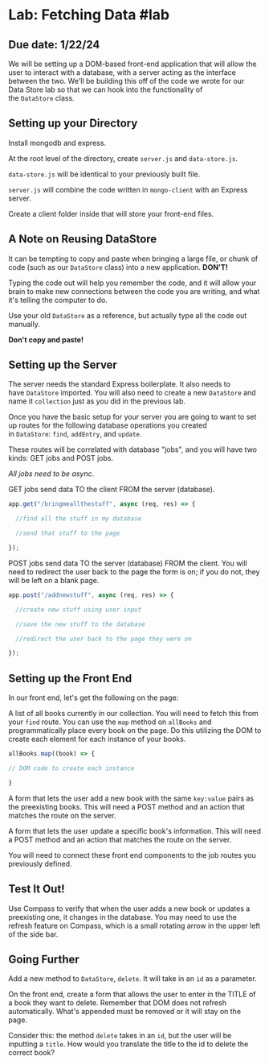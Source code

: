 # Lab: Fetching Data #lab

## Due date: 1/22/24
We will be setting up a DOM-based front-end application that will allow the user to interact with a database, with a server acting as the interface between the two. We'll be building this off of the code we wrote for our Data Store lab so that we can hook into the functionality of the `DataStore` class.

## Setting up your Directory

Install mongodb and express.

At the root level of the directory, create `server.js` and `data-store.js`.

`data-store.js` will be identical to your previously built file.

`server.js` will combine the code written in `mongo-client` with an Express server.

Create a client folder inside that will store your front-end files.

## A Note on Reusing DataStore

It can be tempting to copy and paste when bringing a large file, or chunk of code (such as our `DataStore` class) into a new application. **DON'T!**

Typing the code out will help you remember the code, and it will allow your brain to make new connections between the code you are writing, and what it's telling the computer to do.

Use your old `DataStore` as a reference, but actually type all the code out manually.

**Don't copy and paste!**

## Setting up the Server

The server needs the standard Express boilerplate. It also needs to have `DataStore` imported. You will also need to create a new `DataStore` and name it `collection` just as you did in the previous lab.

Once you have the basic setup for your server you are going to want to set up routes for the following database operations you created in `DataStore`: `find`, `addEntry`, and `update`.

These routes will be correlated with database "jobs", and you will have two kinds: GET jobs and POST jobs.

_All jobs need to be async_.

GET jobs send data TO the client FROM the server (database).

```javascript
app.get("/bringmeallthestuff", async (req, res) => {

  //find all the stuff in my database

  //send that stuff to the page

});
```

POST jobs send data TO the server (database) FROM the client. You will need to redirect the user back to the page the form is on; if you do not, they will be left on a blank page.

```javascript
app.post("/addnewstuff", async (req, res) => {

  //create new stuff using user input

  //save the new stuff to the database

  //redirect the user back to the page they were on

});
```

## Setting up the Front End

In our front end, let's get the following on the page:

A list of all books currently in our collection. You will need to fetch this from your `find` route. You can use the `map` method on `allBooks` and programmatically place every book on the page. Do this utilizing the DOM to create each element for each instance of your books.

```javascript
allBooks.map((book) => {

// DOM code to create each instance

}
```

A form that lets the user add a new book with the same `key:value` pairs as the preexisting books. This will need a POST method and an action that matches the route on the server.

A form that lets the user update a specific book's information. This will need a POST method and an action that matches the route on the server.

You will need to connect these front end components to the job routes you previously defined.

## Test It Out!

Use Compass to verify that when the user adds a new book or updates a preexisting one, it changes in the database. You may need to use the refresh feature on Compass, which is a small rotating arrow in the upper left of the side bar.

## Going Further

Add a new method to `DataStore`, `delete`. It will take in an `id` as a parameter.

On the front end, create a form that allows the user to enter in the TITLE of a book they want to delete. Remember that DOM does not refresh automatically. What's appended must be removed or it will stay on the page.

Consider this: the method `delete` takes in an `id`, but the user will be inputting a `title`. How would you translate the title to the id to delete the correct book?